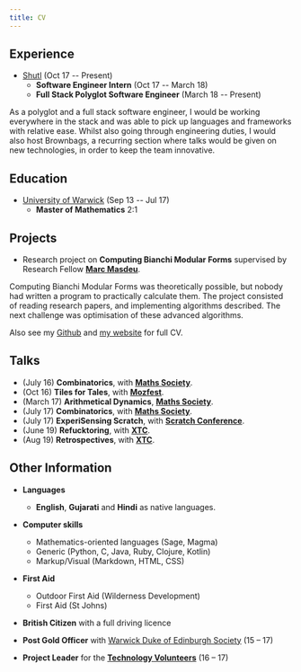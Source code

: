 ```yaml
---
title: CV
---
```


## Experience

- [Shutl][_shutl] (Oct 17 -- Present)
  - **Software Engineer Intern** (Oct 17 -- March 18)
  - **Full Stack Polyglot Software Engineer** (March 18 -- Present)

As a polyglot and a full stack software engineer, I would be working everywhere in the stack and was able to pick up languages and frameworks with relative ease.
Whilst also going through engineering duties, I would also host Brownbags, a recurring section where talks would be given on new technologies, in order to keep the team innovative.

## Education

- [University of Warwick][_wwk] (Sep 13 -- Jul 17)
  - **Master of Mathematics** 2:1

## Projects

- Research project on **Computing Bianchi Modular Forms** supervised by Research Fellow [**Marc Masdeu**][_mm].

Computing Bianchi Modular Forms was theoretically possible, but nobody had written a program to practically calculate them. The project consisted of reading research papers, and implementing algorithms described. The next challenge was optimisation of these advanced algorithms.

Also see my [Github][_gh] and [my website][_ghp] for full CV.

## Talks

- (July 16) **Combinatorics**, with [**Maths Society**][_wms].
- (Oct 16) **Tiles for Tales**, with [**Mozfest**][_moz].
- (March 17) **Arithmetical Dynamics**, [**Maths Society**][_wms].
- (July 17) **Combinatorics**, with [**Maths Society**][_wms].
- (July 17) **ExperiSensing Scratch**, with [**Scratch Conference**][_sc].
- (June 19) **Refucktoring**, with [**XTC**][_xtc].
- (Aug 19) **Retrospectives**, with [**XTC**][_xtc].

## Other Information

- **Languages**

  - **English**, **Gujarati** and **Hindi** as native languages.

- **Computer skills**

  - Mathematics-oriented languages (Sage, Magma)
  - Generic (Python, C, Java, Ruby, Clojure, Kotlin)
  - Markup/Visual (Markdown, HTML, CSS)

- **First Aid**

  - Outdoor First Aid (Wilderness Development)
  - First Aid (St Johns)

- **British Citizen** with a full driving licence

- **Post Gold Officer** with [Warwick Duke of Edinburgh Society][_wdofe] (15 – 17)
- **Project Leader** for the [**Technology Volunteers**][_tv] (16 – 17)

<!--- All the links -->

[_wwk]: http://www2.warwick.ac.uk/fac/sci/maths "Warwick Maths Institute"
[_stp]: http://www.st-pauls.leicester.sch.uk/ "St Pauls Leicester"
[_lgs]: http://www.leicestergrammar.org.uk/ "Leicester Grammar"
[_mm]: http://mat.uab.cat/~masdeu "Marc Masdeu"
[_wms]: http://warwickmaths.org/ "Warwick Maths Society"
[_tv]: http://www2.warwick.ac.uk/about/community/volunteers/volunteering/techvols/ "Technology Volunteers"
[_gh]: https://github.com/mdave16 "mdave16"
[_ghp]: https://mdave16.github.io/ "My website"
[_moz]: https://www.mozillafestival.org/ "Mozfest"
[_sc]: https://scratch.mit.edu/conference/ "Scratch Conf"
[_xtc]: http://www.extremetuesday.com/ "Extreme Tuesday Club"
[_shutl]: https://shutl.com "Shutl"
[_wdofe]: https://warwick.ac.uk/sunion/dofesoc/ "Warwick Duke Of Edinburgh Society"
